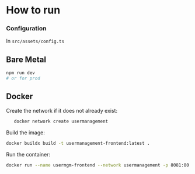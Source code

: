 # How to run 
### Configuration
In `src/assets/config.ts`

## Bare Metal
```bash
npm run dev 
# or for prod
```

## Docker
Create the network if it does not already exist:
```bash
   docker network create usermanagement
```

Build the image:
```bash
docker buildx build -t usermanagement-frontend:latest .
```

Run the container:
```bash
docker run --name usermgm-frontend --network usermanagement -p 8081:80 -d usermanagement-frontend
```

```bash
```

```bash
```